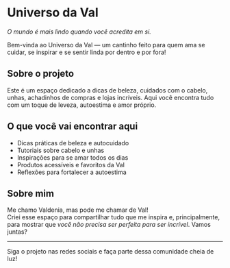 # Universo da Val

*O mundo é mais lindo quando você acredita em si.*

Bem-vinda ao Universo da Val — um cantinho feito para quem ama se cuidar, se inspirar e se sentir linda por dentro e por fora!

## Sobre o projeto

Este é um espaço dedicado a dicas de beleza, cuidados com o cabelo, unhas, achadinhos de compras e lojas incríveis. Aqui você encontra tudo com um toque de leveza, autoestima e amor próprio.

## O que você vai encontrar aqui

- Dicas práticas de beleza e autocuidado  
- Tutoriais sobre cabelo e unhas  
- Inspirações para se amar todos os dias  
- Produtos acessíveis e favoritos da Val  
- Reflexões para fortalecer a autoestima  

## Sobre mim

Me chamo Valdenia, mas pode me chamar de Val!  
Criei esse espaço para compartilhar tudo que me inspira e, principalmente, para mostrar que *você não precisa ser perfeita para ser incrível*. Vamos juntas?

---

Siga o projeto nas redes sociais e faça parte dessa comunidade cheia de luz!
